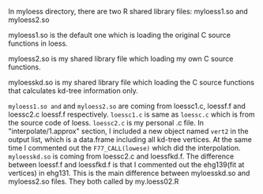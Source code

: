 In myloess directory, there are two R shared library files: myloess1.so and myloess2.so

myloess1.so is the default one which is loading the original C source functions in loess.

myloess2.so is my shared library file which loading my own C source functions.

myloesskd.so is my shared library file which loading the C source functions that
calculates kd-tree information only.

`myloess1.so and` and `myloess2.so` are coming from loessc1.c, loessf.f and loessc2.c
loessf.f respectively. `loessc1.c` is same as `loessc.c` which is from the source code
of loess. `loessc2.c` is my personal .c file. In "interpolate/1.approx" section, I included 
a new object named `vert2` in the output list, which is a data.frame including all kd-tree
vertices. At the same time I commented out the `F77_CALL(lowese)` which did the interpolation.
`myloesskd.so` is coming from loessc2.c and loessfkd.f. The difference between loessf.f
and loessfkd.f is that I commented out the ehg139(fit at vertices) in ehg131. This is 
the main difference between myloesskd.so and myloess2.so files. They both called by
my.loess02.R
